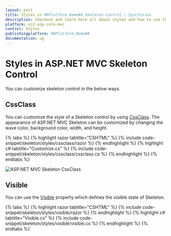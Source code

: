 ```yaml
---
layout: post
title: Styles in ##Platform_Name## Skeleton Control | Syncfusion
description: Checkout and learn here all about styles and how to use them in ##Platform_Name## Skeleton control of Syncfusion Essential JS 2 and more details.
platform: ej2-asp-core-mvc
control: Styles
publishingplatform: ##Platform_Name##
documentation: ug
---
```


# Styles in ASP.NET MVC Skeleton Control

You can customize skeleton control in the below ways.

## CssClass

You can customize the style of a Skeleton control by using [CssClass](https://help.syncfusion.com/cr/aspnetmvc-js2/Syncfusion.EJ2.Notifications.Skeleton.html#Syncfusion_EJ2_Notifications_Skeleton_CssClass). The appearance of ASP.NET MVC Skeleton can be customized by changing the wave color, background color, width, and height.

{% tabs %}
{% highlight razor tabtitle="CSHTML" %}
{% include code-snippet/skeleton/styles/cssclass/razor %}
{% endhighlight %}
{% highlight c# tabtitle="Customize.cs" %}
{% include code-snippet/skeleton/styles/cssclass/cssclass.cs %}
{% endhighlight %}
{% endtabs %}

![ASP.NET MVC Skeleton CssClass](images/skeleton-css-customize.png)

## Visible

You can use the [Visible](https://help.syncfusion.com/cr/aspnetmvc-js2/Syncfusion.EJ2.Notifications.Skeleton.html#Syncfusion_EJ2_Notifications_Skeleton_Visible) property which defines the visible state of Skeleton.

{% tabs %}
{% highlight razor tabtitle="CSHTML" %}
{% include code-snippet/skeleton/styles/visible/razor %}
{% endhighlight %}
{% highlight c# tabtitle="Visible.cs" %}
{% include code-snippet/skeleton/styles/visible/visible.cs %}
{% endhighlight %}
{% endtabs %}
